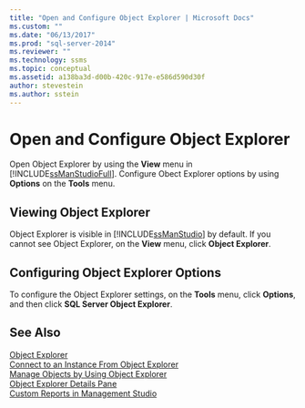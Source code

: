 ```yaml
---
title: "Open and Configure Object Explorer | Microsoft Docs"
ms.custom: ""
ms.date: "06/13/2017"
ms.prod: "sql-server-2014"
ms.reviewer: ""
ms.technology: ssms
ms.topic: conceptual
ms.assetid: a138ba3d-d00b-420c-917e-e586d590d30f
author: stevestein
ms.author: sstein
---
```

# Open and Configure Object Explorer
  Open Object Explorer by using the **View** menu in [!INCLUDE[ssManStudioFull](../../includes/ssmanstudiofull-md.md)]. Configure Obect Explorer options by using **Options** on the **Tools** menu.  
  
## Viewing Object Explorer  
 Object Explorer is visible in [!INCLUDE[ssManStudio](../../includes/ssmanstudio-md.md)] by default. If you cannot see Object Explorer, on the **View** menu, click **Object Explorer**.  
  
## Configuring Object Explorer Options  
 To configure the Object Explorer settings, on the **Tools** menu, click **Options**, and then click **SQL Server Object Explorer**.  
  
## See Also  
 [Object Explorer](object-explorer.md)   
 [Connect to an Instance From Object Explorer](connect-to-an-instance-from-object-explorer.md)   
 [Manage Objects by Using Object Explorer](manage-objects-by-using-object-explorer.md)   
 [Object Explorer Details Pane](object-explorer-details-pane.md)   
 [Custom Reports in Management Studio](custom-reports-in-management-studio.md)  
  
  
